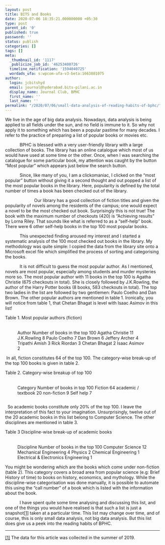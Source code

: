 ```yaml
---
layout: post
title: BITS and Books
date: 2020-07-06 18:35:21.000000000 +05:30
type: post
parent_id: '0'
published: true
password: ''
status: publish
categories: []
tags: []
meta:
  _thumbnail_id: '1117'
  _publicize_job_id: '46253400726'
  timeline_notification: '1594040725'
  wordads_ufa: s:wpcom-ufa-v3-beta:1663801075
author:
  login: jcbitshyd
  email: journal@hyderabad.bits-pilani.ac.in
  display_name: Journal Club, BPHC
  first_name: ''
  last_name: ''
permalink: "/2020/07/06/small-data-analysis-of-reading-habits-of-bphc/"
---
```

<p><!-- wp:paragraph --></p>
<p>We live in the age of big data analysis. Nowadays, data analysis is being applied to all fields under the sun, and no field is immune to it. So why not apply it to something which has been a popular pastime for many decades. I refer to the practice of preparing a list of popular books or movies etc.</p>
<p><!-- /wp:paragraph --></p>
<p><!-- wp:paragraph --></p>
<p>&nbsp;&nbsp;&nbsp;&nbsp;&nbsp;&nbsp;&nbsp;&nbsp;&nbsp;&nbsp;&nbsp; BPHC is blessed with a very user-friendly library with a large collection of books. The library has an online catalogue which most of us would have used at some time or the other. Once, when I was searching the catalogue for some particular book, my attention was caught by the button “Most popular” which appears just below the search button.</p>
<p><!-- /wp:paragraph --></p>
<p><!-- wp:paragraph --></p>
<p>&nbsp;&nbsp;&nbsp;&nbsp;&nbsp;&nbsp;&nbsp;&nbsp;&nbsp;&nbsp;&nbsp; Since, like many of you, I am a clickomaniac, I clicked on the “most popular” button without giving it a second thought and out popped a list of the most popular books in the library. Here, popularity is defined by the total number of times a book has been checked out of the library.</p>
<p><!-- /wp:paragraph --></p>
<p><!-- wp:paragraph --></p>
<p>&nbsp;&nbsp;&nbsp;&nbsp;&nbsp;&nbsp;&nbsp;&nbsp;&nbsp;&nbsp;&nbsp;&nbsp;&nbsp;&nbsp;&nbsp;&nbsp;&nbsp;&nbsp;&nbsp;&nbsp;&nbsp;&nbsp;&nbsp; Our library has a good collection of fiction titles and given the popularity of novels among the residents of the campus; one would expect a novel to be the most checked out book. Surprisingly this is not true! The book with the maximum number of checkouts (420) is “Achieving results” by Lorna Riley. That sounds like what is referred to as a “self-help” book. There were 6 other self-help books in the top 100 most popular books.</p>
<p><!-- /wp:paragraph --></p>
<p><!-- wp:paragraph --></p>
<p>&nbsp;&nbsp;&nbsp;&nbsp;&nbsp;&nbsp;&nbsp;&nbsp;&nbsp;&nbsp;&nbsp; This unexpected finding aroused my interest and I started a systematic analysis of the 100 most checked out books in the library. My methodology was quite simple: I copied the data from the library site onto a Microsoft excel file which simplified the process of sorting and categorising the books.</p>
<p><!-- /wp:paragraph --></p>
<p><!-- wp:paragraph --></p>
<p>&nbsp;&nbsp;&nbsp;&nbsp;&nbsp;&nbsp;&nbsp;&nbsp;&nbsp;&nbsp;&nbsp; It is not difficult to guess the most popular author. As I mentioned, novels are most popular, especially among students and murder mysteries more so. The most popular author with 11 books in the top 100 is Agatha Christie (675 checkouts in total). She is closely followed by J.K.Rowling, the author of the Harry Potter books (8 books, 583 checkouts in total). The top two ladies in the list are followed by two gentlemen: Paulo Coelho and Dan Brown. The other popular authors are mentioned in table 1. Ironically, you will notice from table 1, that Chetan Bhagat is level with Isaac Asimov in this list!</p>
<p><!-- /wp:paragraph --></p>
<p><!-- wp:paragraph --></p>
<p>Table 1. Most popular authors (fiction)</p>
<p><!-- /wp:paragraph --></p>
<p><!-- wp:table --></p>
<figure class="wp-block-table">
<table>
<tbody /></table>
<tr />
<td>Author</td>
<td>Number of books in the top 100</td>
<tr />
<td>Agatha Christie</td>
<td>11</td>
<tr />
<td>J.K.Rowling</td>
<td>8</td>
<tr />
<td>Paulo Coelho</td>
<td>7</td>
<tr />
<td>Dan Brown</td>
<td>6</td>
<tr />
<td>Jeffery Archer</td>
<td>4</td>
<tr />
<td>Tripathi Amish</td>
<td>3</td>
<tr />
<td>Rick Riordan</td>
<td>3</td>
<tr />
<td>Chetan Bhagat</td>
<td>2</td>
<tr />
<td>Isaac Asimov</td>
<td>2</td>
</figure>
<p><!-- /wp:table --></p>
<p><!-- wp:paragraph --></p>
<p>&nbsp;In all, fiction constitutes 64 of the top 100. The category-wise break-up of the top 100 books is given in table 2.</p>
<p><!-- /wp:paragraph --></p>
<p><!-- wp:paragraph --></p>
<p>Table 2. Category-wise breakup of top 100</p>
<p><!-- /wp:paragraph --></p>
<p><!-- wp:table --></p>
<figure class="wp-block-table">
<table>
<tbody /></table>
<tr />
<td>Category</td>
<td>Number of books in top 100</td>
<tr />
<td>Fiction</td>
<td>64</td>
<tr />
<td>academic / textbook</td>
<td>20</td>
<tr />
<td>non-fiction</td>
<td>9</td>
<tr />
<td>Self help</td>
<td>7</td>
</figure>
<p><!-- /wp:table --></p>
<p><!-- wp:paragraph --></p>
<p><!-- /wp:paragraph --></p>
<p><!-- wp:image {"id":1115,"sizeSlug":"large"} --></p>
<figure class="wp-block-image size-large"><img src="{{ site.baseurl }}/assets/2020/07/image.png?w=481" alt="" class="wp-image-1115" /></figure>
<p><!-- /wp:image --></p>
<p><!-- wp:paragraph --></p>
<p>&nbsp; So academic books constitute only 20% of the top 100. I leave the interpretation of this fact to your imagination. Unsurprisingly, twelve out of the 20 academic books in this list belong to Computer Science. The other disciplines are mentioned in table 3.</p>
<p><!-- /wp:paragraph --></p>
<p><!-- wp:paragraph --></p>
<p>Table 3 Discipline-wise break-up of academic books</p>
<p><!-- /wp:paragraph --></p>
<p><!-- wp:table --></p>
<figure class="wp-block-table">
<table>
<tbody /></table>
<tr />
<td>Discipline</td>
<td>Number of books in the top 100</td>
<tr />
<td>Computer Science</td>
<td>12</td>
<tr />
<td>Mechanical Engineering</td>
<td>4</td>
<tr />
<td>Physics</td>
<td>2</td>
<tr />
<td>Chemical Engineering</td>
<td>1</td>
<tr />
<td>Electrical &amp; Electronics Engineering</td>
<td>1</td>
</figure>
<p><!-- /wp:table --></p>
<p><!-- wp:paragraph --></p>
<p>You might be wondering which are the books which come under non-fiction (table 2). This category covers a broad area from popular science (e.g: Brief History of time) to books on history, economics, and mythology. While the discipline-wise categorisation was done manually, it is possible to automate this using the “call number” of a book which is listed with the information about the book.</p>
<p><!-- /wp:paragraph --></p>
<p><!-- wp:paragraph --></p>
<p>&nbsp;&nbsp;&nbsp;&nbsp;&nbsp;&nbsp;&nbsp;&nbsp;&nbsp;&nbsp;&nbsp; I have spent quite some time analysing and discussing this list, and one of the things you would have realised is that such a list is just a snapshot<a href="#_ftn1">[1]</a> taken at a particular time. This list may change over time, and of course, this is only small data analysis, not big data analysis. But this list does give us a peek into the reading habits of BPHC.</p>
<p><!-- /wp:paragraph --></p>
<p><!-- wp:separator --></p>
<hr class="wp-block-separator" />
<!-- /wp:separator --></p>
<p><!-- wp:paragraph --></p>
<p><a href="#_ftnref1">[1]</a> The data for this article was collected in the summer of 2019.</p>
<p><!-- /wp:paragraph --></p>
